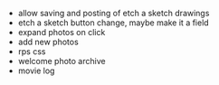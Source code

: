 - allow saving and posting of etch a sketch drawings
- etch a sketch button change, maybe make it a field
- expand photos on click
- add new photos
- rps css
- welcome photo archive
- movie log
